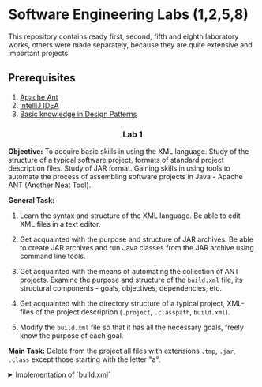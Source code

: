 # Software Engineering Labs (1,2,5,8)

This repository contains ready first, second, fifth and eighth laboratory works, others were made separately, because they are quite extensive and important projects.

## Prerequisites

1. [Apache Ant](https://ant.apache.org/bindownload.cgi)
2. [IntelliJ IDEA](https://www.jetbrains.com/idea/download/#section=windows)
3. [Basic knowledge in Design Patterns](https://refactoring.guru/design-patterns)

<h3 align="center">Lab 1</h3> 

<b>Objective:</b> To acquire basic skills in using the XML language. Study of the structure of a typical software project, formats of standard project description files. Study of JAR format. Gaining skills in using tools to automate the process of assembling software projects in Java - Apache ANT (Another Neat Tool).

<b>General Task:</b> 

1. Learn the syntax and structure of the XML language. Be able to edit XML files in a text editor.

2. Get acquainted with the purpose and structure of JAR archives. Be able to create JAR archives and run Java classes from the JAR archive using command line tools.

3. Get acquainted with the means of automating the collection of ANT projects. Examine the purpose and structure of the `build.xml` file, its structural components - goals, objectives, dependencies, etc.

4. Get acquainted with the directory structure of a typical project, XML-files of the project description (`.project`, `.classpath`, `build.xml`).

5. Modify the `build.xml` file so that it has all the necessary goals, freely know the purpose of each goal.

<b>Main Task:</b> Delete from the project all files with extensions `.tmp`, `.jar`, `.class` except those starting with the letter "a".

<details>
  <summary>Implementation of `build.xml`</summary>
```xml
<project name="SE-Labs" default="delete-files" basedir=".">

    <!-- ================== Application Properties =================== -->
    <property name="app.name" value="SE-Labs" />
    <property name="app.version" value="1.0" />
    <property name="app.title" value="Software Engineering Labs" />
    <property name="app.author" value="Jack Shendrikov" />
    <property name="app.company" value="jackshenua" />

    <property name="sourceDir" value="src" />
    <property name="outputDir" value="out/eclipse-classes" />
    <property name="buildDir" value="out/build" />
    <property name="resourceDir" value="src/res" />
    <property name="libDir" value="lib" />

    <!-- ================== JAR Properties =================== -->
    <property name="jar.mainClass" value="ua.jackshen.TestMain" />
    <property name="jar.name" value="${app.name}.jar" />
    <property name="jar.keyStore" value="${basedir}/out/tempKey.store" />
    <property name="jar.keyPass" value="telpat" />
    <property name="jar.keyAlias" value="tempAlias" />

    <!--  ==================== Compilation Control Options ==================== -->
    <property name="compile.debug"       value="true"/>
    <property name="compile.deprecation" value="false"/>
    <property name="compile.optimize"    value="true"/>
    <path id="compile.classpath">
        <fileset dir="${libDir}">
            <include name="*.jar"/>
        </fileset>
    </path>

    <!-- ==================== Clean Target ================================== -->
    <target name="clean"
            description="Clean build dirs">
        <delete dir="${buildDir}" />
    </target>

    <!-- ==================== Prepare Target ================================== -->
    <target name="prepare"
            depends="clean"
            description="Prepare build dirs">
        <mkdir  dir="${buildDir}"/>
        <mkdir  dir="${buildDir}/output"/>
        <mkdir  dir="${buildDir}/web-apps"/>
    </target>

    <!-- ==================== Compile Target ================================== -->
    <target name="compile"
            depends="prepare"
            description="Compile Java sources">

        <javac srcdir="${sourceDir}"
               destdir="${buildDir}/output"
               debug="${compile.debug}"
               deprecation="${compile.deprecation}"
               optimize="${compile.optimize}"
               target="1.8"
               source="1.8"
               includeantruntime="false">
            <classpath refid="compile.classpath"/>
        </javac>

        <copy  todir="${buildDir}/output">
            <fileset dir="${sourceDir}" excludes="**/*.java"/>
        </copy>
    </target>

    <!-- ==================== Create JAR archive Target ================================== -->
    <target name="createJAR"
            depends="compile"
            description="Create JAR archive" >
        <jar destfile="${buildDir}/${jar.name}" basedir="${outputDir}">
            <manifest>
                <attribute name="Created-By" value="${app.author} - (${app.company})"/>
                <attribute name="Built-By" value="${user.name}"/>
                <attribute name="Main-Class" value="${jar.mainClass}"/>
                <section name="${app.name}">
                    <attribute name="Specification-Title" value="${app.title}"/>
                    <attribute name="Specification-Version" value="${app.version}"/>
                    <attribute name="Specification-Vendor" value="${app.company}"/>
                    <attribute name="Implementation-Title" value="${app.name}"/>
                    <attribute name="Implementation-Version" value="${app.version}"/>
                    <attribute name="Implementation-Vendor" value="${app.company}"/>
                </section>
            </manifest>
        </jar>
    </target>

    <!-- ==================== Generate Key for JAR signing Target ================================== -->
    <target name="generateKey"
            description="Generates Key for JAR signing">
        <delete failonerror="false" file="${jar.keyStore}"/>
        <genkey keystore="${jar.keyStore}" alias="${jar.keyAlias}" storepass="${jar.keyPass}" validity="720" keyalg="RSA">
            <dname>
                <param name="CN" value="${app.company}"/>
                <param name="OU" value="${app.title}"/>
                <param name="O"  value="${app.company}"/>

            </dname>
        </genkey>
    </target>



    <!-- ==================== FixStyle Target ================================== -->
    <target name="fixstyle"
            description="Fix Style in source code" >
        <fixcrlf srcdir="${basedir}"
                 tab="remove"
                 tablength="2"
                 includesfile="fixstyle.list"
        />
    </target>

    <!-- ==================== JAR Singing Target ================================== -->
    <target name="signJAR"
            depends="createJAR,generateKey"
            description="Signing JAR archive">
        <exec dir="${buildDir}" executable="jarsigner">
            <arg line="-keystore ${jar.keyStore} -storepass ${jar.keyPass} ${jar.name} ${jar.keyAlias}"/>
        </exec>
        <delete file="${buildDir}/myKeystore" />
    </target>


    <!-- ==================== Make zip Target ================================== -->
    <target name="make-zip-project"
            description="Zip all project tree from basedir">
        <tstamp />
        <zip destfile="../${app.name}-${DSTAMP}-${TSTAMP}.zip"
             basedir="${basedir}"
             excludes="out/**"/>
    </target>

    <!-- ==================== Delete files Target ================================== -->
    <target name="delete-files" depends="signJAR" description="Delete jar, tmp, class file except first a in name">
        <echo>Files successfully deleted!</echo>
        <delete>
            <fileset dir="." includes="**/*.jar" excludes="**/a*.jar" />
            <fileset dir="." includes="**/*.tmp" excludes="**/a*.tmp" />
            <fileset dir="." includes="**/*.class" excludes="**/a*.class" />
        </delete>
    </target>

    <!-- ==================== generate doc by javadoc Target ================================== -->
    <target name="generate-javadoc" depends="delete-files"
            description="Zip all project tree from basedir">
        <javadoc sourcepath="${sourceDir}" destdir="doc" author="yes" version="yes" access="private">
        </javadoc>
    </target>

</project>

```
</details>

<h3 align="center">Lab 2</h3> 

<b>Objective:</b> Introduction to the types of UML charts. Gaining basic skills in using a UML class diagram. Gaining skills in the use of automation tools for UML modeling.

<b>General Task:</b> 

1. Get acquainted with the purpose and types of UML diagrams. To study the diagram of classes, to own elements and relations between them freely. Be able to build class diagrams for Java source code, as well as generate raw code equivalent to a given class diagram.

2. Construct a class diagram containing three interfaces `If1`, `If2`, `If3` with methods `meth1()`, `meth2()`, `meth3()`and classes that implement them `Cl1`, `Cl2`, `Cl3`, respectively.

3. According to the option to implement the generalization and aggregation relations on the class diagram.

4. The implementation of methods should display the class name and method name on the console).

5. Get acquainted with the means of automation of UML-modeling.

<b>Main Task:</b> 

Generalization: `If1 <- If3; If3 <- If2; Cl1 <- Cl2`

Aggregation: `If1 <- Cl3; Cl1 <- Cl2; Cl1 <-Cl1`

<details>
  <summary>Pre-Developed Class Diagram</summary>
<p align="center">
    <img src="img/diagram1.png" alt="Class Diagram 1">
</p>
</details>

<details>
  <summary>Сlass Вiagram Based On The Raw Code Of The Developed Programs</summary>
<p align="center">
    <img src="img/diagram2.png" alt="Class Diagram 2">
</p>
</details>


<h3 align="center">Lab 5</h3> 

<b>Objective:</b> Introduction to the types of software design templates. Study of behavioral design patterns. Gain basic skills in using `Iterator`, `Mediator` and `Observer` templates.

<b>General Task:</b> 

1. Examine behavior patterns for software design. Know the general characteristics of behavior patterns and the purpose of each of them.

2. Examine in detail the behavior patterns for software design - `Iterator`, `Mediator` and `Observer`. For each of them:
	* study the template, its purpose, alternative names, motivation, cases when its use is appropriate and the results of such use;
	* know the features of the template, related templates, known cases of its use in software applications;
	* be fluent in the structure of the template, the purpose of its classes and the relationship between them;
	* be able to recognize a template in a UML class diagram and build raw codes of Java classes that implement the template.

3. Develop interfaces and classes that implement tasks (according to the option) using one or more templates. Fully implement the methods related to the functioning of the template in the developed classes.

<b>Main Task:</b> Define class specifications that encapsulate a linear list of integers and implement the possibility of normal sequential traversal and sequential traversal in an ordered structure.

To implement this lab was used `Iterator` pattern.

<details>
  <summary>Class Diagram</summary>
<p align="center">
    <img src="img/diagram3.png" alt="Class Diagram">
</p>
</details>


<h3 align="center">Lab 8</h3> 

<b>Main Task:</b> Define class specifications for the implementation of the composite and its iterators - to bypass the structure by depth search methods (DFS) and breadth (BFS).

<details>
  <summary>Class Diagram</summary>
<p align="center">
    <img src="img/diagram4.png" alt="Class Diagram">
</p>
</details>
